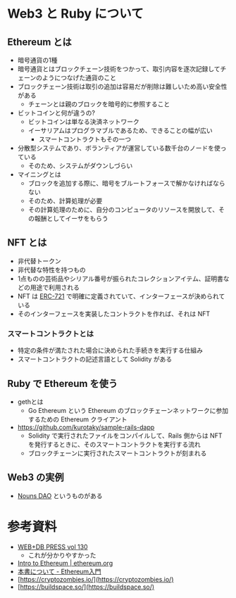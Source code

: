 # Web3 と Ruby について

## Ethereum とは

- 暗号通貨の1種
- 暗号通貨とはブロックチェーン技術をつかって、取引内容を逐次記録してチェーンのようにつなげた通貨のこと
- ブロックチェーン技術は取引の追加は容易だが削除は難しいため高い安全性がある
    - チェーンとは親のブロックを暗号的に参照すること
- ビットコインと何が違うの?
    - ビットコインは単なる決済ネットワーク
    - イーサリアムはプログラマブルであるため、できることの幅が広い
        - スマートコントラクトもその一つ
- 分散型システムであり、ボランティアが運営している数千台のノードを使っている
    - そのため、システムがダウンしづらい
- マイニングとは
    - ブロックを追加する際に、暗号をブルートフォースで解かなければならない
    - そのため、計算処理が必要
    - その計算処理のために、自分のコンピュータのリソースを開放して、その報酬としてイーサをもらう

## NFT とは

- 非代替トークン
- 非代替な特性を持つもの
- 1点ものの芸術品やシリアル番号が振られたコレクションアイテム、証明書などの用途で利用される
- NFT は [ERC-721](https://eips.ethereum.org/EIPS/eip-721) で明確に定義されていて、インターフェースが決められている
- そのインターフェースを実装したコントラクトを作れば、それは NFT

### スマートコントラクトとは

- 特定の条件が満たされた場合に決められた手続きを実行する仕組み
- スマートコントラクトの記述言語として Solidity がある

## Ruby で Ethereum を使う

- gethとは
    - Go Ethereum という Ethereum のブロックチェーンネットワークに参加するための Ethereum クライアント
- https://github.com/kurotaky/sample-rails-dapp
    - Solidity で実行されたファイルをコンパイルして、Rails 側からは NFT を発行するときに、そのスマートコントラクトを実行する流れ
    - ブロックチェーンに実行されたスマートコントラクトが刻まれる

## Web3 の実例

- [Nouns DAO](https://nouns.wtf/) というものがある

# 参考資料

- [WEB+DB PRESS vol 130](https://www.amazon.co.jp/dp/B0B8MY1BWR)
    - これが分かりやすかった
- [Intro to Ethereum \| ethereum\.org](https://ethereum.org/ja/developers/docs/intro-to-ethereum/)
- [本書について \- Ethereum入門](https://book.ethereum-jp.net/)
- [https://cryptozombies.io/](https://cryptozombies.io/)
- [https://buildspace.so/](https://buildspace.so/)

